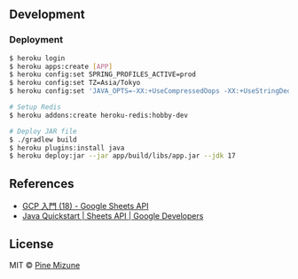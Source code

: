 ## Development


### Deployment

```sh
$ heroku login
$ heroku apps:create [APP]
$ heroku config:set SPRING_PROFILES_ACTIVE=prod
$ heroku config:set TZ=Asia/Tokyo
$ heroku config:set 'JAVA_OPTS=-XX:+UseCompressedOops -XX:+UseStringDeduplication'

# Setup Redis
$ heroku addons:create heroku-redis:hobby-dev

# Deploy JAR file
$ ./gradlew build
$ heroku plugins:install java
$ heroku deploy:jar --jar app/build/libs/app.jar --jdk 17
```

## References
- [GCP 入門 (18) - Google Sheets API](https://note.com/npaka/n/nd522e980d995)
- [Java Quickstart | Sheets API | Google Developers](https://developers.google.com/sheets/api/quickstart/java)

## License
MIT &copy; [Pine Mizune](https://profile.pine.moe/)

